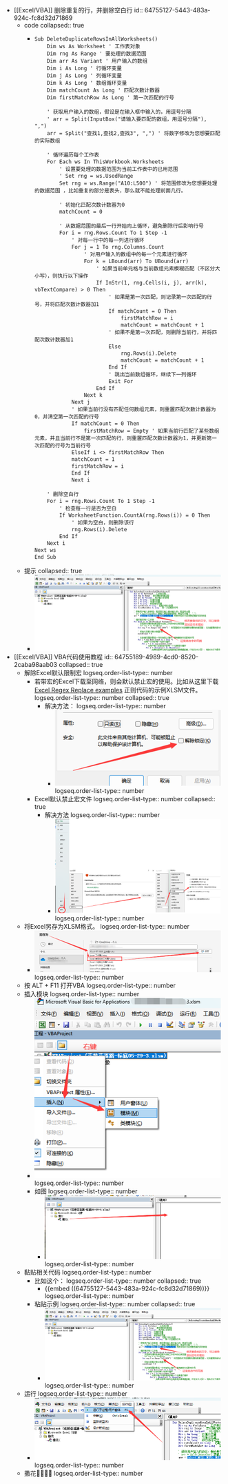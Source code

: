 - [[Excel/VBA]] 删除重复的行，并删除空白行
  id:: 64755127-5443-483a-924c-fc8d32d71869
	- code
	  collapsed:: true
		- ```vba
		  Sub DeleteDuplicateRowsInAllWorksheets()
		      Dim ws As Worksheet ' 工作表对象
		      Dim rng As Range ' 要处理的数据范围
		      Dim arr As Variant ' 用户输入的数组
		      Dim i As Long ' 行循环变量
		      Dim j As Long ' 列循环变量
		      Dim k As Long ' 数组循环变量
		      Dim matchCount As Long ' 匹配次数计数器
		      Dim firstMatchRow As Long ' 第一次匹配的行号
		      
		      ' 获取用户输入的数组，假设是在输入框中输入的，用逗号分隔
		      ' arr = Split(InputBox("请输入要匹配的数组，用逗号分隔"), ",")
		      arr = Split("查找1,查找2,查找3", ",") ' 将数字修改为您想要匹配的实际数组
		  
		      ' 循环遍历每个工作表
		      For Each ws In ThisWorkbook.Worksheets
		          ' 设置要处理的数据范围为当前工作表中的已用范围
		          ' Set rng = ws.UsedRange
		          Set rng = ws.Range("A10:L500") ' 将范围修改为您想要处理的数据范围 ，比如重复的部分是表头，那么就不能处理前面几行。
		  
		          ' 初始化匹配次数计数器为0
		          matchCount = 0
		          
		          ' 从数据范围的最后一行开始向上循环，避免删除行后影响行号
		          For i = rng.Rows.Count To 1 Step -1
		              ' 对每一行中的每一列进行循环
		              For j = 1 To rng.Columns.Count
		                  ' 对用户输入的数组中的每一个元素进行循环
		                  For k = LBound(arr) To UBound(arr)
		                      ' 如果当前单元格与当前数组元素模糊匹配（不区分大小写），则执行以下操作
		                      If InStr(1, rng.Cells(i, j), arr(k), vbTextCompare) > 0 Then
		                          ' 如果是第一次匹配，则记录第一次匹配的行号，并将匹配次数计数器加1
		                          If matchCount = 0 Then
		                              firstMatchRow = i
		                              matchCount = matchCount + 1
		                          ' 如果不是第一次匹配，则删除当前行，并将匹配次数计数器加1
		                          Else
		                              rng.Rows(i).Delete
		                              matchCount = matchCount + 1
		                          End If
		                          ' 跳出当前数组循环，继续下一列循环
		                          Exit For
		                      End If
		                  Next k
		              Next j
		              ' 如果当前行没有匹配任何数组元素，则重置匹配次数计数器为0，并清空第一次匹配的行号
		              If matchCount = 0 Then
		                  firstMatchRow = Empty ' 如果当前行匹配了某些数组元素，并且当前行不是第一次匹配的行，则重置匹配次数计数器为1，并更新第一次匹配的行号为当前行号
		              ElseIf i <> firstMatchRow Then
		              matchCount = 1
		              firstMatchRow = i
		              End If
		              Next i
		  
		      ' 删除空白行
		      For i = rng.Rows.Count To 1 Step -1
		          ' 检查每一行是否为空白
		          If WorksheetFunction.CountA(rng.Rows(i)) = 0 Then
		              ' 如果为空白，则删除该行
		              rng.Rows(i).Delete
		          End If
		      Next i
		  Next ws
		  End Sub
		  
		  ```
	- 提示
	  collapsed:: true
		- ![image.png](../assets/image_1685411260099_0.png)
- [[Excel/VBA]] VBA代码使用教程
  id:: 64755189-4989-4cd0-8520-2caba98aab03
  collapsed:: true
	- 解除Excel默认限制宏
	  logseq.order-list-type:: number
		- 若带宏的Excel下载至网络，则会默认禁止宏的使用。比如从这里下载[Excel Regex Replace examples](https://cdn.ablebits.com/excel-tutorials-examples/excel-regex-replace.xlsm) 正则代码的示例XLSM文件。
		  logseq.order-list-type:: number
		  collapsed:: true
			- 解决方法：
			  logseq.order-list-type:: number
				- ![image.png](../assets/image_1685410405496_0.png)
				  logseq.order-list-type:: number
		- Excel默认禁止宏文件
		  logseq.order-list-type:: number
		  collapsed:: true
			- 解决方法
			  logseq.order-list-type:: number
				- ![image.png](../assets/image_1685410600395_0.png)
				  logseq.order-list-type:: number
	- 将Excel另存为XLSM格式。
	  logseq.order-list-type:: number
		- ![image.png](../assets/image_1685410940675_0.png)
		  logseq.order-list-type:: number
	- 按 ALT + F11 打开VBA
	  logseq.order-list-type:: number
	- 插入模块
	  logseq.order-list-type:: number
		- ![image.png](../assets/image_1685411097968_0.png)
		  logseq.order-list-type:: number
		- 如图
		  logseq.order-list-type:: number
			- ![image.png](../assets/image_1685411119362_0.png)
			  logseq.order-list-type:: number
	- 黏贴相关代码
	  logseq.order-list-type:: number
		- 比如这个：
		  logseq.order-list-type:: number
		  collapsed:: true
			- {{embed ((64755127-5443-483a-924c-fc8d32d71869))}}
			  logseq.order-list-type:: number
		- 粘贴示例
		  logseq.order-list-type:: number
		  collapsed:: true
			- ![image.png](../assets/image_1685411260099_0.png)
			  logseq.order-list-type:: number
	- 运行
	  logseq.order-list-type:: number
		- ![image.png](../assets/image_1685411317840_0.png)
		  logseq.order-list-type:: number
	- 撒花🥳🥳🥳🥳
	  logseq.order-list-type:: number